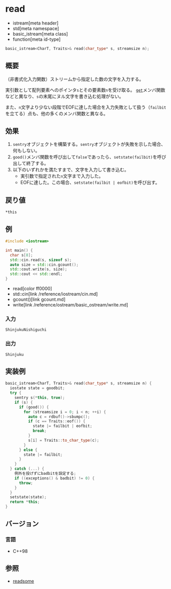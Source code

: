 # read
* istream[meta header]
* std[meta namespace]
* basic_istream[meta class]
* function[meta id-type]

```cpp
basic_istream<CharT, Traits>& read(char_type* s, streamsize n);
```

## 概要

（非書式化入力関数）ストリームから指定した数の文字を入力する。

実引数として配列要素へのポインタ`s`とその要素数`n`を受け取る。
[`get`](get.md)メンバ関数などと異なり、`s`の末尾にヌル文字を書き込む処理がない。

また、`n`文字より少ない段階でEOFに達した場合を入力失敗として扱う（`failbit`を立てる）点も、他の多くのメンバ関数と異なる。

## 効果
1. `sentry`オブジェクトを構築する。`sentry`オブジェクトが失敗を示した場合、何もしない。
1. `good()`メンバ関数を呼び出して`false`であったら、`setstate(failbit)`を呼び出して終了する。
1. 以下のいずれかを満たすまで、文字を入力して書き込む。
    - 実引数で指定された`n`文字まで入力した。
    - EOFに達した。この場合、`setstate(failbit | eofbit)`を呼び出す。

## 戻り値
`*this`

## 例
```cpp
#include <iostream>

int main() {
  char s[8];
  std::cin.read(s, sizeof s);
  auto size = std::cin.gcount();
  std::cout.write(s, size);
  std::cout << std::endl;
}
```
* read[color ff0000]
* std::cin[link /reference/iostream/cin.md]
* gcount()[link gcount.md]
* write[link /reference/ostream/basic_ostream/write.md]

### 入力
```
ShinjukuNishiguchi
```

### 出力
```
Shinjuku
```

## 実装例
```cpp
basic_istream<CharT, Traits>& read(char_type* s, streamsize n) {
  iostate state = goodbit;
  try {
    sentry s(*this, true);
    if (s) {
      if (good()) {
        for (streamsize i = 0; i < n; ++i) {
          auto c = rdbuf()->sbumpc();
          if (c == Traits::eof()) {
            state |= failbit | eofbit;
            break;
          }
          s[i] = Traits::to_char_type(c);
        }
      } else {
        state |= failbit;
      }
    }
  } catch (...) {
    例外を投げずにbadbitを設定する;
    if ((exceptions() & badbit) != 0) {
      throw;
    }
  }
  setstate(state);
  return *this;
}
```

## バージョン
### 言語
- C++98

## 参照
- [readsome](readsome.md)

